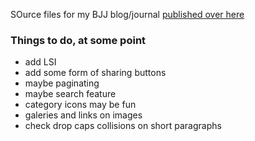 SOurce files for my BJJ blog/journal [published over here](http://yannick-lohse.fr/bjj)

### Things to do, at some point

- add LSI
- add some form of sharing buttons
- maybe paginating
- maybe search feature
- category icons may be fun
- galeries and links on images
- check drop caps collisions on short paragraphs
